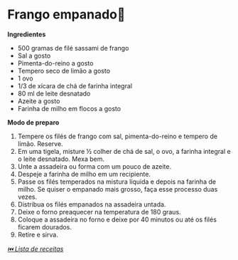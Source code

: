 # Frango empanado:poultry_leg:

**Ingredientes**

- 500 gramas de filé sassami de frango
- Sal a gosto
- Pimenta-do-reino a gosto
- Tempero seco de limão a gosto
- 1 ovo
- 1/3 de xícara de chá de farinha integral
- 80 ml de leite desnatado
- Azeite a gosto
- Farinha de milho em flocos a gosto

**Modo de preparo**

1. Tempere os filés de frango com sal, pimenta-do-reino e tempero de limão. Reserve.
2. Em uma tigela, misture ½ colher de chá de sal, o ovo, a farinha integral e o leite desnatado. Mexa bem.
3. Unte a assadeira ou forma com um pouco de azeite.
4. Despeje a farinha de milho em um recipiente.
5. Passe os filés temperados na mistura líquida e depois na farinha de milho. Se quiser o empanado mais grosso, faça esse processo duas vezes.
6. Distribua os filés empanados na assadeira untada.
7. Deixe o forno preaquecer na temperatura de 180 graus.
8. Coloque a assadeira no forno e deixe por 40 minutos ou até os filés ficarem dourados.
9. Retire e sirva.


_[⏮️ Lista de receitas](/README.md)_
